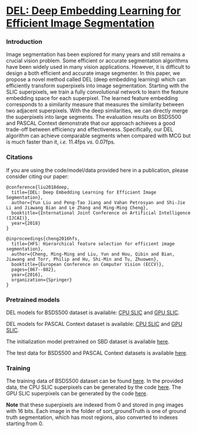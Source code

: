 # [DEL: Deep Embedding Learning for Efficient Image Segmentation](https://mmcheng.net/del/)

### Introduction

Image segmentation has been explored for many years and still remains a crucial vision problem. Some efficient or accurate segmentation algorithms have been widely used in many vision applications. However, it is difficult to design a both efficient and accurate image segmenter. In this paper, we propose a novel method called DEL (deep embedding learning) which can efficiently transform superpixels into image segmentation. Starting with the SLIC superpixels, we train a fully convolutional network to learn the feature embedding space for each superpixel. The learned feature embedding corresponds to a similarity measure that measures the similarity between two adjacent superpixels. With the deep similarities, we can directly merge the superpixels into large segments. The evaluation results on BSDS500 and PASCAL Context demonstrate that our approach achieves a good trade-off between efficiency and effectiveness. Specifically, our DEL algorithm can achieve comparable segments when compared with MCG but is much faster than it, _i.e._ 11.4fps _vs._ 0.07fps.

### Citations

If you are using the code/model/data provided here in a publication, please consider citing our paper:

    @conference{liu2018deep,
      title={DEL: Deep Embedding Learning for Efficient Image Segmentation},
      author={Yun Liu and Peng-Tao Jiang and Vahan Petrosyan and Shi-Jie Li and Jiawang Bian and Le Zhang and Ming-Ming Cheng},
      booktitle={International Joint Conference on Artificial Intelligence (IJCAI)},
      year={2018}
    }
    
    @inproceedings{cheng2016hfs,
      title={HFS: Hierarchical feature selection for efficient image segmentation},
      author={Cheng, Ming-Ming and Liu, Yun and Hou, Qibin and Bian, Jiawang and Torr, Philip and Hu, Shi-Min and Tu, Zhuowen},
      booktitle={European Conference on Computer Vision (ECCV)},
      pages={867--882},
      year={2016},
      organization={Springer}
    }
    
### Pretrained models

DEL models for BSDS500 dataset is available: [CPU SLIC](https://1drv.ms/u/s!AtAJxn0z15QehA30g1rtRGwMBCBe) and [GPU SLIC](https://1drv.ms/u/s!AtAJxn0z15QehA9KBDV6fXV3BHpw).

DEL models for PASCAL Context dataset is available: [CPU SLIC](https://1drv.ms/u/s!AtAJxn0z15QehA5NT2sESAsOxMjV) and [GPU SLIC](https://1drv.ms/u/s!AtAJxn0z15QehBANSy4I7HeEmTc1).

The initialization model pretrained on SBD dataset is available [here](https://1drv.ms/u/s!AtAJxn0z15QehBHWphkXlazDzmG_).

The test data for BSDS500 and PASCAL Context datasets is available [here](https://1drv.ms/u/s!AtAJxn0z15QehBJ0UQsNgAEORlsT).

### Training 

The training data of BSDS500 dataset can be found [here](https://1drv.ms/u/s!AtAJxn0z15QehBRUdGCzWZq9AN59). In the provided data, the CPU SLIC superpixels can be generated by the code [here](https://ivrl.epfl.ch/research/superpixels). The GPU SLIC superpixels can be generated by the code [here](http://www.robots.ox.ac.uk/~victor/gslicr/). 

**Note** that these superpixels are indexed from 0 and stored in png images with 16 bits. Each image in the folder of sort_groundTruth is one of ground truth segmentation, which has most regions, also converted to indexes starting from 0.
